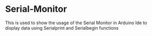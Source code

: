 # Serial-Monitor
This is used to show the usage of the Serial Monitor in Arduino Ide to display data using Serialprint and Serialbegin functions
